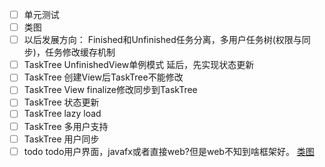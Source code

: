 - [ ] 单元测试
- [ ] 类图
- [ ] 以后发展方向： Finished和Unfinished任务分离，多用户任务树(权限与同步)，任务修改缓存机制
- [ ] TaskTree UnfinishedView单例模式 延后，先实现状态更新
- [ ] TaskTree 创建View后TaskTree不能修改
- [ ] TaskTree View finalize修改同步到TaskTree
- [ ] TaskTree 状态更新
- [ ] TaskTree lazy load
- [ ] TaskTree 多用户支持
- [ ] TaskTree 用户同步
- [ ] todo todo用户界面，javafx或者直接web?但是web不知到啥框架好。
[类图](classDiagram.md)